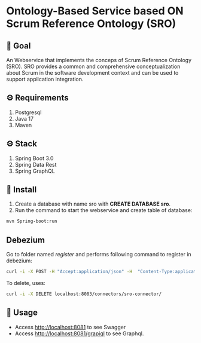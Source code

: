 # Ontology-Based Service based ON Scrum Reference Ontology (SRO)

## 🚀 Goal
An Webservice that implements the conceps of Scrum Reference Ontology (SRO). SRO provides a common and comprehensive conceptualization about Scrum in the software development context and can be used to support application integration.

## ⚙️ Requirements

1. Postgresql
2. Java 17
3. Maven

## ⚙️ Stack
1. Spring Boot 3.0
2. Spring Data Rest
3. Spring GraphQL

## 🔧 Install

1) Create a database with name sro with **CREATE DATABASE sro**.
2) Run the command to start the webservice and create table of database:

```bash
mvn Spring-boot:run
```

## Debezium

Go to folder named *register* and performs following command to register in debezium:

```bash
curl -i -X POST -H "Accept:application/json" -H  "Content-Type:application/json" http://localhost:8083/connectors/ -d @register-sro.json
```

To delete, uses:

```bash
curl -i -X DELETE localhost:8083/connectors/sro-connector/
```


## 🔧 Usage

* Access [http://localhost:8081](http://localhost:8081) to see Swagger
* Access [http://localhost:8081/grapiql](http://localhost::8081/grapiql) to see Graphql.